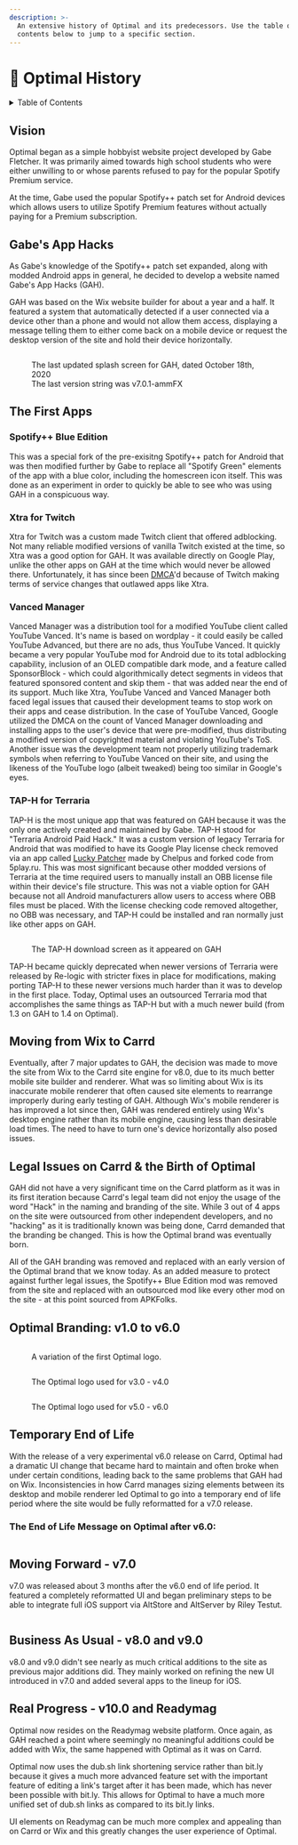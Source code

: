 ```yaml
---
description: >-
  An extensive history of Optimal and its predecessors. Use the table of
  contents below to jump to a specific section.
---
```


# 📖 Optimal History

<details>

<summary>Table of Contents</summary>

[Vision](optimal-history.md#vision)

[Gabe's App Hacks ](optimal-history.md#gabes-app-hacks)

[The First Apps ](optimal-history.md#the-first-apps)

[Moving from Wix to Carrd](optimal-history.md#moving-from-wix-to-carrd)

[Legal Issues on Carrd & the Birth of Optimal ](optimal-history.md#legal-issues-on-carrd-and-the-birth-of-optimal)

[Temporary End of Life](optimal-history.md#temporary-end-of-life)

[Moving Forward - v7.0](optimal-history.md#moving-forward-v7.0)

[Business as Usual - v8.0 and v9.0](optimal-history.md#business-as-usual-v8.0-and-v9.0)

[Real Progress - v10.0 and Readymag](optimal-history.md#real-progress-v10.0-and-readymag)

</details>

## Vision

Optimal began as a simple hobbyist website project developed by Gabe Fletcher. It was primarily aimed towards high school students who were either unwilling to or whose parents refused to pay for the popular Spotify Premium service.&#x20;

At the time, Gabe used the popular Spotify++ patch set for Android devices which allows users to utilize Spotify Premium features without actually paying for a Premium subscription.&#x20;

## Gabe's App Hacks

As Gabe's knowledge of the Spotify++ patch set expanded, along with modded Android apps in general, he decided to develop a website named Gabe's App Hacks (GAH).

GAH was based on the Wix website builder for about a year and a half. It featured a system that automatically detected if a user connected via a device other than a phone and would not allow them access, displaying a message telling them to either come back on a mobile device or request the desktop version of the site and hold their device horizontally.&#x20;

<figure><img src=".gitbook/assets/gah-splash.png" alt=""><figcaption><p>The last updated splash screen for GAH, dated October 18th, 2020<br>The last version string was v7.0.1-ammFX</p></figcaption></figure>

## The First Apps

### Spotify++ Blue Edition

This was a special fork of the pre-exisitng Spotify++ patch for Android that was then modified further by Gabe to replace all "Spotify Green" elements of the app with a blue color, including the homescreen icon itself. This was done as an experiment in order to quickly be able to see who was using GAH in a conspicuous way.&#x20;

### Xtra for Twitch

Xtra for Twitch was a custom made Twitch client that offered adblocking. Not many reliable modified versions of vanilla Twitch existed at the time, so Xtra was a good option for GAH. It was available directly on Google Play, unlike the other apps on GAH at the time which would never be allowed there. Unfortunately, it has since been [DMCA](https://www.copyright.gov/dmca/)'d because of Twitch making terms of service changes that outlawed apps like Xtra.&#x20;

### Vanced Manager

Vanced Manager was a distribution tool for a modified YouTube client called YouTube Vanced. It's name is based on wordplay - it could easily be called YouTube Advanced, but there are no ads, thus YouTube Vanced. It quickly became a very popular YouTube mod for Android due to its total adblocking capability, inclusion of an OLED compatible dark mode, and a feature called SponsorBlock - which could algorithmically detect segments in videos that featured sponsored content and skip them - that was added near the end of its support. Much like Xtra, YouTube Vanced and Vanced Manager both faced legal issues that caused their development teams to stop work on their apps and cease distribution. In the case of YouTube Vanced, Google utilized the DMCA on the count of Vanced Manager downloading and installing apps to the user's device that were pre-modified, thus distributing a modified version of copyrighted material and violating YouTube's ToS. Another issue was the development team not properly utilizing trademark symbols when referring to YouTube Vanced on their site, and using the likeness of the YouTube logo (albeit tweaked) being too similar in Google's eyes.&#x20;

### TAP-H for Terraria&#x20;

TAP-H is the most unique app that was featured on GAH because it was the only one actively created and maintained by Gabe. TAP-H stood for "Terraria Android Paid Hack." It was a custom version of legacy Terraria for Android that was modified to have its Google Play license check removed via an app called [Lucky Patcher](https://github.com/AndroidAppz/LuckyPatcher#lucky-patcher-by-chelpus--) made by Chelpus and forked code from 5play.ru. This was most significant because other modded versions of Terraria at the time required users to manually install an OBB license file within their device's file structure. This was not a viable option for GAH because not all Android manufacturers allow users to access where OBB files must be placed. With the license checking code removed altogether, no OBB was necessary, and TAP-H could be installed and ran normally just like other apps on GAH.

<figure><img src=".gitbook/assets/tap-h.png" alt=""><figcaption><p>The TAP-H download screen as it appeared on GAH</p></figcaption></figure>

TAP-H became quickly deprecated when newer versions of Terraria were released by Re-logic with stricter fixes in place for modifications, making porting TAP-H to these newer versions much harder than it was to develop in the first place. Today, Optimal uses an outsourced Terraria mod that accomplishes the same things as TAP-H but with a much newer build (from 1.3 on GAH to 1.4 on Optimal).&#x20;

## Moving from Wix to Carrd

Eventually, after 7 major updates to GAH, the decision was made to move the site from Wix to the Carrd site engine for v8.0, due to its much better mobile site builder and renderer. What was so limiting about Wix is its inaccurate mobile renderer that often caused site elements to rearrange improperly during early testing of GAH. Although Wix's mobile renderer is has improved a lot since then, GAH was rendered entirely using Wix's desktop engine rather than its mobile engine, causing less than desirable load times. The need to have to turn one's device horizontally also posed issues.&#x20;

## Legal Issues on Carrd & the Birth of Optimal

GAH did not have a very significant time on the Carrd platform as it was in its first iteration because Carrd's legal team did not enjoy the usage of the word "Hack" in the naming and branding of the site. While 3 out of 4 apps on the site were outsourced from other independent developers, and no "hacking" as it is traditionally known was being done, Carrd demanded that the branding be changed. This is how the Optimal brand was eventually born.&#x20;

All of the GAH branding was removed and replaced with an early version of the Optimal brand that we know today. As an added measure to protect against further legal issues, the Spotify++ Blue Edition mod was removed from the site and replaced with an outsourced mod like every other mod on the site - at this point sourced from APKFolks.&#x20;

## Optimal Branding: v1.0 to v6.0

<figure><img src=".gitbook/assets/optimal-summerwave-wordmark.png" alt=""><figcaption><p>A variation of the first Optimal logo.</p></figcaption></figure>

<figure><img src=".gitbook/assets/optimal3wordmark-trans.png" alt=""><figcaption><p>The Optimal logo used for v3.0 - v4.0</p></figcaption></figure>

<figure><img src=".gitbook/assets/wordmark-5-trans.png" alt=""><figcaption><p>The Optimal logo used for v5.0 - v6.0</p></figcaption></figure>

## Temporary End of Life

With the release of a very experimental v6.0 release on Carrd, Optimal had a dramatic UI change that became hard to maintain and often broke when under certain conditions, leading back to the same problems that GAH had on Wix. Inconsistencies in how Carrd manages sizing elements between its desktop and mobile renderer led Optimal to go into a temporary end of life period where the site would be fully reformatted for a v7.0 release.&#x20;

### The End of Life Message on Optimal after v6.0:

<figure><img src=".gitbook/assets/Screen Shot 2022-01-13 at 6.35.28 PM.png" alt=""><figcaption></figcaption></figure>

## Moving Forward - v7.0

v7.0 was released about 3 months after the v6.0 end of life period. It featured a completely reformatted UI and began preliminary steps to be able to integrate full iOS support via AltStore and AltServer by Riley Testut.&#x20;

<div align="center">

<figure><img src=".gitbook/assets/optimal-wordmark-9-gr.png" alt=""><figcaption></figcaption></figure>

</div>

## Business As Usual - v8.0 and v9.0

v8.0 and v9.0 didn't see nearly as much critical additions to the site as previous major additions did. They mainly worked on refining the new UI introduced in v7.0 and added several apps to the lineup for iOS.&#x20;

## Real Progress - v10.0 and Readymag

Optimal now resides on the Readymag website platform. Once again, as GAH reached a point where seemingly no meaningful additions could be added with Wix, the same happened with Optimal as it was on Carrd.&#x20;

Optimal now uses the dub.sh link shortening service rather than bit.ly because it gives a much more advanced feature set with the important feature of editing a link's target after it has been made, which has never been possible with bit.ly. This allows for Optimal to have a much more unified set of dub.sh links as compared to its bit.ly links.&#x20;

UI elements on Readymag can be much more complex and appealing than on Carrd or Wix and this greatly changes the user experience of Optimal.&#x20;


